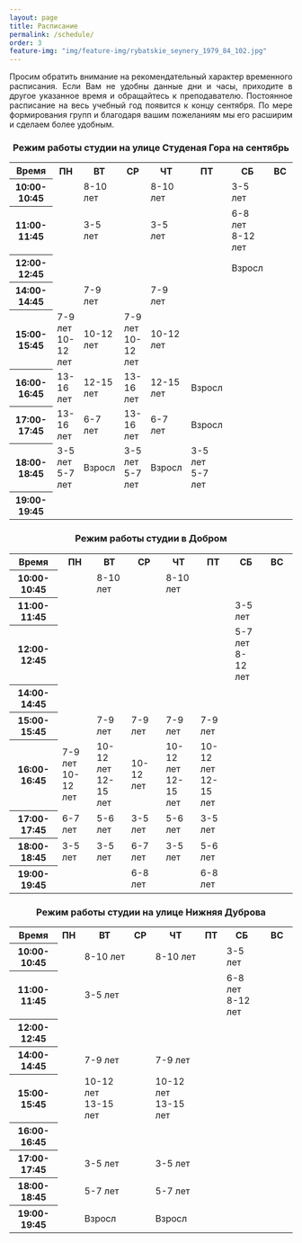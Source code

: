 ```yaml
---
layout: page
title: Расписание
permalink: /schedule/
order: 3
feature-img: "img/feature-img/rybatskie_seynery_1979_84_102.jpg"
---
```

<p align="justify">Просим обратить внимание на рекомендательный характер временного расписания. Если Вам не удобны данные дни и часы, приходите в другое указанное время и обращайтесь к преподавателю. Постоянное расписание на весь учебный год появится к концу сентября. По мере формирования групп и благодаря вашим пожеланиям мы его расширим и сделаем более удобным.</p>
<h3 id = "schedule-spasskaya-i-suzdalsky" align="center">Режим работы студии на улице Студеная Гора на сентябрь </h3>
<table class="gray-table" cellspacing='0'> <!-- cellspacing='0' is important, must stay -->
	<tr>
		<th width="17%">Время</th>
		<th>ПН</th>
		<th>ВТ</th>
		<th>СР</th>
		<th>ЧТ</th>
		<th>ПТ</th>
		<th>СБ</th>
		<th  width="11%">ВС</th>
	</tr><!-- Table Header -->
	<tr>
		<th>10:00-10:45</th>
		<td></td>
		<td>8-10 лет</td>
		<td></td>
		<td>8-10 лет</td>
		<td></td>
		<td>3-5 лет</td>
		<td></td>
	</tr><!-- Table Row -->
	<tr class='even'>
		<th>11:00-11:45</th>
		<td></td>
		<td>3-5 лет</td>
		<td></td>
		<td>3-5 лет</td>
		<td></td>
		<td>6-8 лет<br/>8-12 лет</td>
		<td></td>
	</tr><!-- Darker Table Row -->
	<tr>
		<th>12:00-12:45</th>
		<td></td>
		<td></td>
		<td></td>
		<td></td>
		<td></td>
		<td>Взросл</td>
		<td></td>
	</tr><!-- Table Row -->
	<tr class='even'>
		<th>14:00-14:45</th>
		<td></td>
		<td>7-9 лет</td>
		<td></td>
		<td>7-9 лет</td>
		<td></td>
		<td></td>
		<td></td>
	<tr>
		<th>15:00-15:45</th>
		<td>7-9 лет<br/>10-12 лет</td>
		<td>10-12 лет</td>
		<td>7-9 лет<br/>10-12 лет</td>
		<td>10-12 лет</td>
		<td></td>
		<td></td>
		<td></td>
	</tr><!-- Table Row -->
	<tr class='even'>
		<th>16:00-16:45</th>
		<td>13-16 лет</td>
		<td>12-15 лет</td>
		<td>13-16 лет</td>
		<td>12-15 лет</td>
		<td>Взросл</td>
		<td></td>
		<td></td>
	</tr><!-- Darker Table Row -->
		<tr>
		<th>17:00-17:45</th>
		<td>13-16 лет</td>
		<td>6-7 лет</td>
		<td>13-16 лет</td>
		<td>6-7 лет</td>
		<td>Взросл</td>
		<td></td>
		<td></td>
	</tr><!-- Table Row -->
	<tr class='even'>
		<th>18:00-18:45</th>
		<td>3-5 лет<br/>5-7 лет</td>
		<td>Взросл</td>
		<td>3-5 лет<br/>5-7 лет</td>
		<td>Взросл</td>
		<td>3-5 лет<br/>5-7 лет</td>
		<td></td>
		<td></td>
	</tr><!-- Darker Table Row -->
		</tr><!-- Darker Table Row -->
		<tr>
		<th>19:00-19:45</th>
		<td></td>
		<td></td>
		<td></td>
		<td></td>
		<td></td>
		<td></td>
		<td></td>
	</tr><!-- Table Row -->
</table>
<h3 id = "schedule-spasskaya-i-suzdalsky" align="center">Режим работы студии в Добром</h3>
<table class="gray-table" cellspacing='0'> <!-- cellspacing='0' is important, must stay -->
	<tr>
		<th width="17%">Время</th>
		<th>ПН</th>
		<th>ВТ</th>
		<th>СР</th>
		<th>ЧТ</th>
		<th>ПТ</th>
		<th>СБ</th>
		<th  width="11%">ВС</th>
	</tr><!-- Table Header -->
	<tr>
		<th>10:00-10:45</th>
		<td></td>
		<td>8-10 лет</td>
		<td></td>
		<td>8-10 лет</td>
		<td></td>
		<td></td>
		<td></td>
	</tr><!-- Table Row -->
	<tr class='even'>
		<th>11:00-11:45</th>
		<td></td>
		<td></td>
		<td></td>
		<td></td>
		<td></td>
		<td>3-5 лет</td>
		<td></td>
	</tr><!-- Darker Table Row -->
	<tr>
		<th>12:00-12:45</th>
		<td></td>
		<td></td>
		<td></td>
		<td></td>
		<td></td>
		<td>5-7 лет<br/>8-12 лет</td>
		<td></td>
	</tr><!-- Table Row -->
	<tr class='even'>
		<th>14:00-14:45</th>
		<td></td>
		<td></td>
		<td></td>
		<td></td>
		<td></td>
		<td></td>
		<td></td>
	<tr>
		<th>15:00-15:45</th>
		<td></td>
		<td>7-9 лет</td>
		<td>7-9 лет</td>
		<td>7-9 лет</td>
		<td>7-9 лет</td>
		<td></td>
		<td></td>
	</tr><!-- Table Row -->
	<tr class='even'>
		<th>16:00-16:45</th>
		<td>7-9 лет<br/>10-12 лет</td>
		<td>10-12 лет<br/>12-15 лет</td>
		<td>10-12 лет</td>
		<td>10-12 лет<br/>12-15 лет</td>
		<td>10-12 лет<br/>12-15 лет</td>
		<td></td>
		<td></td>
	</tr><!-- Darker Table Row -->
		<tr>
		<th>17:00-17:45</th>
		<td>6-7 лет</td>
		<td>5-6 лет</td>
		<td>3-5 лет</td>
		<td>5-6 лет</td>
		<td>3-5 лет</td>
		<td></td>
		<td></td>
	</tr><!-- Table Row -->
	<tr class='even'>
		<th>18:00-18:45</th>
		<td>3-5 лет</td>
		<td>3-5 лет</td>
		<td>6-7 лет</td>
		<td>3-5 лет</td>
		<td>5-6 лет</td>
		<td></td>
		<td></td>
	</tr><!-- Darker Table Row -->
		</tr><!-- Darker Table Row -->
		<tr>
		<th>19:00-19:45</th>
		<td></td>
		<td></td>
		<td>6-8 лет</td>
		<td></td>
		<td>6-8 лет</td>
		<td></td>
		<td></td>
	</tr><!-- Table Row -->
</table>
<h3 id = "schedule-spasskaya-i-suzdalsky" align="center">Режим работы студии на улице Нижняя Дуброва</h3>
<table class="gray-table" cellspacing='0'> <!-- cellspacing='0' is important, must stay -->
	<tr>
		<th width="17%">Время</th>
		<th>ПН</th>
		<th>ВТ</th>
		<th>СР</th>
		<th>ЧТ</th>
		<th>ПТ</th>
		<th>СБ</th>
		<th  width="11%">ВС</th>
	</tr><!-- Table Header -->
	<tr>
		<th>10:00-10:45</th>
		<td></td>
		<td>8-10 лет</td>
		<td></td>
		<td>8-10 лет</td>
		<td></td>
		<td>3-5 лет</td>
		<td></td>
	</tr><!-- Table Row -->
	<tr class='even'>
		<th>11:00-11:45</th>
		<td></td>
		<td>3-5 лет</td>
		<td></td>
		<td></td>
		<td></td>
		<td>6-8 лет<br/>8-12 лет</td>
		<td></td>
	</tr><!-- Darker Table Row -->
	<tr>
		<th>12:00-12:45</th>
		<td></td>
		<td></td>
		<td></td>
		<td></td>
		<td></td>
		<td></td>
		<td></td>
	</tr><!-- Table Row -->
	<tr class='even'>
		<th>14:00-14:45</th>
		<td></td>
		<td>7-9 лет</td>
		<td></td>
		<td>7-9 лет</td>
		<td></td>
		<td></td>
		<td></td>
	<tr>
		<th>15:00-15:45</th>
		<td></td>
		<td>10-12 лет<br/>13-15 лет</td>
		<td></td>
		<td>10-12 лет<br/>13-15 лет</td>
		<td></td>
		<td></td>
		<td></td>
	</tr><!-- Table Row -->
	<tr class='even'>
		<th>16:00-16:45</th>
		<td></td>
		<td></td>
		<td></td>
		<td></td>
		<td></td>
		<td></td>
		<td></td>
	</tr><!-- Darker Table Row -->
		<tr>
		<th>17:00-17:45</th>
		<td></td>
		<td>3-5 лет</td>
		<td></td>
		<td>3-5 лет</td>
		<td></td>
		<td></td>
		<td></td>
	</tr><!-- Table Row -->
	<tr class='even'>
		<th>18:00-18:45</th>
		<td></td>
		<td>5-7 лет</td>
		<td></td>
		<td>5-7 лет</td>
		<td></td>
		<td></td>
		<td></td>
	</tr><!-- Darker Table Row -->
		</tr><!-- Darker Table Row -->
		<tr>
		<th>19:00-19:45</th>
		<td></td>
		<td>Взросл</td>
		<td></td>
		<td>Взросл</td>
		<td></td>
		<td></td>
		<td></td>
	</tr><!-- Table Row -->
</table>
